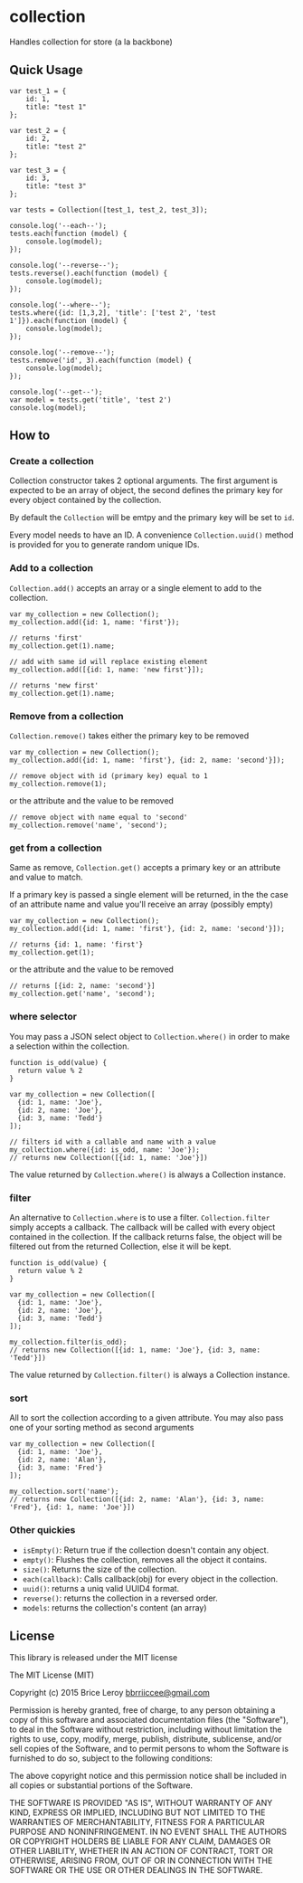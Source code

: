 # collection
Handles collection for store (a la backbone)

## Quick Usage

    var test_1 = {
        id: 1,
        title: "test 1"
    };

    var test_2 = {
        id: 2,
        title: "test 2"
    };

    var test_3 = {
        id: 3,
        title: "test 3"
    };

    var tests = Collection([test_1, test_2, test_3]);

    console.log('--each--');
    tests.each(function (model) {
        console.log(model);
    });

    console.log('--reverse--');
    tests.reverse().each(function (model) {
        console.log(model);
    });

    console.log('--where--');
    tests.where({id: [1,3,2], 'title': ['test 2', 'test 1']}).each(function (model) {
        console.log(model);
    });

    console.log('--remove--');
    tests.remove('id', 3).each(function (model) {
        console.log(model);
    });

    console.log('--get--');
    var model = tests.get('title', 'test 2')
    console.log(model);

## How to

### Create a collection

Collection constructor takes 2 optional arguments. The first argument is
expected to be an array of object, the second defines the primary key for
every object contained by the collection.

By default the `Collection` will be emtpy and the primary key will be
set to `id`.

Every model needs to have an ID. A convenience `Collection.uuid()` method
is provided for you to generate random unique IDs.


### Add to a collection

`Collection.add()` accepts an array or a single element to add to the
collection.

    var my_collection = new Collection();
    my_collection.add({id: 1, name: 'first'});

    // returns 'first'
    my_collection.get(1).name;

    // add with same id will replace existing element
    my_collection.add([{id: 1, name: 'new first'}]);

    // returns 'new first'
    my_collection.get(1).name;


### Remove from a collection

`Collection.remove()` takes either the primary key to be removed

    var my_collection = new Collection();
    my_collection.add({id: 1, name: 'first'}, {id: 2, name: 'second'}]);

    // remove object with id (primary key) equal to 1
    my_collection.remove(1);

or the attribute and the value to be removed

    // remove object with name equal to 'second'
    my_collection.remove('name', 'second');


### get from a collection

Same as remove, `Collection.get()` accepts a primary key or an
attribute and value to match.

If a primary key is passed a single element will be returned,
in the the case of an attribute name and value you'll receive
an array (possibly empty)

    var my_collection = new Collection();
    my_collection.add({id: 1, name: 'first'}, {id: 2, name: 'second'}]);

    // returns {id: 1, name: 'first'}
    my_collection.get(1);

or the attribute and the value to be removed

    // returns [{id: 2, name: 'second'}]
    my_collection.get('name', 'second');


### where selector

You may pass a JSON select object to `Collection.where()` in order to
make a selection within the collection.

    function is_odd(value) {
      return value % 2
    }

    var my_collection = new Collection([
      {id: 1, name: 'Joe'},
      {id: 2, name: 'Joe'},
      {id: 3, name: 'Tedd'}
    ]);

    // filters id with a callable and name with a value
    my_collection.where({id: is_odd, name: 'Joe'});
    // returns new Collection([{id: 1, name: 'Joe'}])

The value returned by `Collection.where()` is always a Collection instance.


### filter

An alternative to `Collection.where` is to use a filter. `Collection.filter`
simply accepts a callback. The callback will be called with every object
contained in the collection. If the callback returns false, the object will
be filtered out from the returned Collection, else it will be kept.

    function is_odd(value) {
      return value % 2
    }

    var my_collection = new Collection([
      {id: 1, name: 'Joe'},
      {id: 2, name: 'Joe'},
      {id: 3, name: 'Tedd'}
    ]);

    my_collection.filter(is_odd);
    // returns new Collection([{id: 1, name: 'Joe'}, {id: 3, name: 'Tedd'}])

The value returned by `Collection.filter()` is always a Collection instance.

### sort

All to sort the collection according to a given attribute. You may also pass
one of your sorting method as second arguments

    var my_collection = new Collection([
      {id: 1, name: 'Joe'},
      {id: 2, name: 'Alan'},
      {id: 3, name: 'Fred'}
    ]);

    my_collection.sort('name');
    // returns new Collection([{id: 2, name: 'Alan'}, {id: 3, name: 'Fred'}, {id: 1, name: 'Joe'}])

### Other quickies

* `isEmpty()`: Return true if the collection doesn't contain any object.
* `empty()`: Flushes the collection, removes all the object it contains.
* `size()`: Returns the size of the collection.
* `each(callback)`: Calls callback(obj) for every object in the collection.
* `uuid()`: returns a uniq valid UUID4 format.
* `reverse()`: returns the collection in a reversed order.
* `models`: returns the collection's content (an array)

## License

This library is released under the MIT license

The MIT License (MIT)

Copyright (c) 2015 Brice Leroy <bbrriiccee@gmail.com>

Permission is hereby granted, free of charge, to any person obtaining a copy
of this software and associated documentation files (the "Software"), to deal
in the Software without restriction, including without limitation the rights
to use, copy, modify, merge, publish, distribute, sublicense, and/or sell
copies of the Software, and to permit persons to whom the Software is
furnished to do so, subject to the following conditions:

The above copyright notice and this permission notice shall be included in
all copies or substantial portions of the Software.

THE SOFTWARE IS PROVIDED "AS IS", WITHOUT WARRANTY OF ANY KIND, EXPRESS OR
IMPLIED, INCLUDING BUT NOT LIMITED TO THE WARRANTIES OF MERCHANTABILITY,
FITNESS FOR A PARTICULAR PURPOSE AND NONINFRINGEMENT. IN NO EVENT SHALL THE
AUTHORS OR COPYRIGHT HOLDERS BE LIABLE FOR ANY CLAIM, DAMAGES OR OTHER
LIABILITY, WHETHER IN AN ACTION OF CONTRACT, TORT OR OTHERWISE, ARISING FROM,
OUT OF OR IN CONNECTION WITH THE SOFTWARE OR THE USE OR OTHER DEALINGS IN
THE SOFTWARE.
